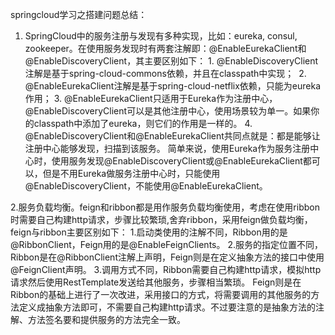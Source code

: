 springcloud学习之搭建问题总结：
1.  SpringCloud中的服务注册与发现有多种实现，比如：eureka, consul, zookeeper。在使用服务发现时有两套注解即：@EnableEurekaClient和@EnableDiscoveryClient，其主要区别如下：
        1. @EnableDiscoveryClient注解是基于spring-cloud-commons依赖，并且在classpath中实现； 
        2. @EnableEurekaClient注解是基于spring-cloud-netflix依赖，只能为eureka作用；
        3. @EnableEurekaClient只适用于Eureka作为注册中心，@EnableDiscoveryClient可以是其他注册中心，使用场景较为单一。如果你的classpath中添加了eureka，则它们的作用是一样的。
        4. @EnableDiscoveryClient和@EnableEurekaClient共同点就是：都是能够让注册中心能够发现，扫描到该服务。
        简单来说，使用Eureka作为服务注册中心时，使用服务发现@EnableDiscoveryClient或@EnableEurekaClient都可以，但是不用Eureka做服务注册中心时，只能使用@EnableDiscoveryClient，不能使用@EnableEurekaClient。

2.服务负载均衡。feign和ribbon都是用作服务负载均衡使用，考虑在使用ribbon时需要自己构建http请求，步骤比较繁琐,舍弃ribbon，采用feign做负载均衡，feign与ribbon主要区别如下：
    1.启动类使用的注解不同，Ribbon用的是@RibbonClient，Feign用的是@EnableFeignClients。
    2.服务的指定位置不同，Ribbon是在@RibbonClient注解上声明，Feign则是在定义抽象方法的接口中使用@FeignClient声明。
    3.调用方式不同，Ribbon需要自己构建http请求，模拟http请求然后使用RestTemplate发送给其他服务，步骤相当繁琐。
    Feign则是在Ribbon的基础上进行了一次改进，采用接口的方式，将需要调用的其他服务的方法定义成抽象方法即可，不需要自己构建http请求。不过要注意的是抽象方法的注解、方法签名要和提供服务的方法完全一致。
